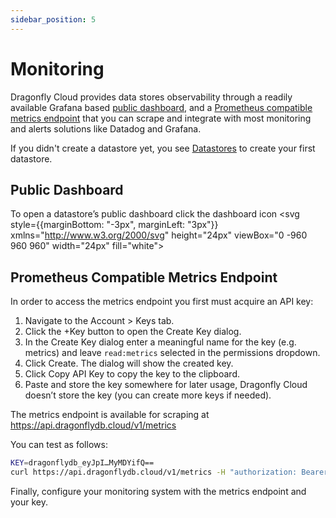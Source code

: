 ```yaml
---
sidebar_position: 5
---
```


# Monitoring

Dragonfly Cloud provides data stores observability through a readily available Grafana based [public dashboard](#public-dashboard), and a [Prometheus compatible metrics endpoint](#prometheus-compatible-metrics-endpoint) that you can scrape and integrate with most monitoring and alerts solutions like Datadog and Grafana.

If you didn't create a datastore yet, you see [Datastores](/docs/cloud/datastores) to create your first datastore.

## Public Dashboard

To open a datastore’s public dashboard click the dashboard icon <svg style={{marginBottom: "-3px", marginLeft: "3px"}} xmlns="http://www.w3.org/2000/svg" height="24px" viewBox="0 -960 960 960" width="24px" fill="white"><path d="M120-120v-80l80-80v160h-80Zm160 0v-240l80-80v320h-80Zm160 0v-320l80 81v239h-80Zm160 0v-239l80-80v319h-80Zm160 0v-400l80-80v480h-80ZM120-327v-113l280-280 160 160 280-280v113L560-447 400-607 120-327Z"/></svg>

## Prometheus Compatible Metrics Endpoint

In order to access the metrics endpoint you first must acquire an API key:

1. Navigate to the Account > Keys tab.
2. Click the +Key button to open the Create Key dialog.
3. In the Create Key dialog enter a meaningful name for the key (e.g. metrics) and leave `read:metrics` selected in the permissions dropdown.
4. Click Create. The dialog will show the created key.
5. Click Copy API Key to copy the key to the clipboard.
6. Paste and store the key somewhere for later usage, Dragonfly Cloud doesn’t store the key (you can create more keys if needed).

The metrics endpoint is available for scraping at https://api.dragonflydb.cloud/v1/metrics

You can test as follows:

```bash
KEY=dragonflydb_eyJpI…MyMDYifQ==
curl https://api.dragonflydb.cloud/v1/metrics -H "authorization: Bearer $KEY”
```

Finally, configure your monitoring system with the metrics endpoint and your key.
